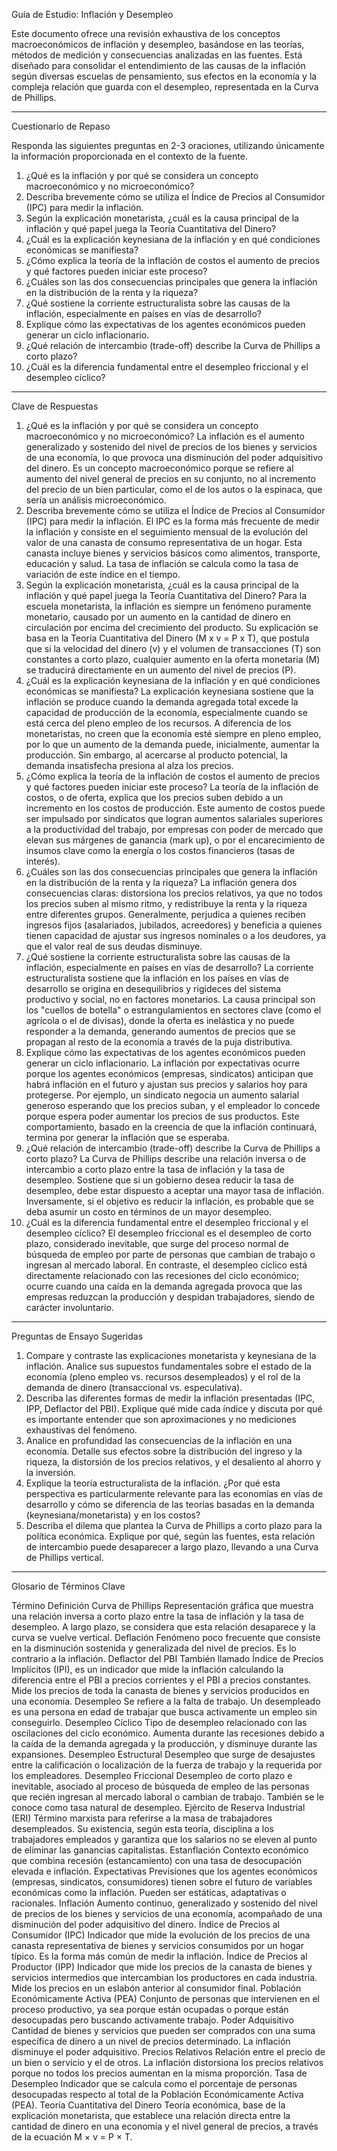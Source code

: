Guía de Estudio: Inflación y Desempleo

Este documento ofrece una revisión exhaustiva de los conceptos macroeconómicos de inflación y desempleo, basándose en las teorías, métodos de medición y consecuencias analizadas en las fuentes. Está diseñado para consolidar el entendimiento de las causas de la inflación según diversas escuelas de pensamiento, sus efectos en la economía y la compleja relación que guarda con el desempleo, representada en la Curva de Phillips.


--------------------------------------------------------------------------------


Cuestionario de Repaso

Responda las siguientes preguntas en 2-3 oraciones, utilizando únicamente la información proporcionada en el contexto de la fuente.

1. ¿Qué es la inflación y por qué se considera un concepto macroeconómico y no microeconómico?
2. Describa brevemente cómo se utiliza el Índice de Precios al Consumidor (IPC) para medir la inflación.
3. Según la explicación monetarista, ¿cuál es la causa principal de la inflación y qué papel juega la Teoría Cuantitativa del Dinero?
4. ¿Cuál es la explicación keynesiana de la inflación y en qué condiciones económicas se manifiesta?
5. ¿Cómo explica la teoría de la inflación de costos el aumento de precios y qué factores pueden iniciar este proceso?
6. ¿Cuáles son las dos consecuencias principales que genera la inflación en la distribución de la renta y la riqueza?
7. ¿Qué sostiene la corriente estructuralista sobre las causas de la inflación, especialmente en países en vías de desarrollo?
8. Explique cómo las expectativas de los agentes económicos pueden generar un ciclo inflacionario.
9. ¿Qué relación de intercambio (trade-off) describe la Curva de Phillips a corto plazo?
10. ¿Cuál es la diferencia fundamental entre el desempleo friccional y el desempleo cíclico?


--------------------------------------------------------------------------------


Clave de Respuestas

1. ¿Qué es la inflación y por qué se considera un concepto macroeconómico y no microeconómico? La inflación es el aumento generalizado y sostenido del nivel de precios de los bienes y servicios de una economía, lo que provoca una disminución del poder adquisitivo del dinero. Es un concepto macroeconómico porque se refiere al aumento del nivel general de precios en su conjunto, no al incremento del precio de un bien particular, como el de los autos o la espinaca, que sería un análisis microeconómico.
2. Describa brevemente cómo se utiliza el Índice de Precios al Consumidor (IPC) para medir la inflación. El IPC es la forma más frecuente de medir la inflación y consiste en el seguimiento mensual de la evolución del valor de una canasta de consumo representativa de un hogar. Esta canasta incluye bienes y servicios básicos como alimentos, transporte, educación y salud. La tasa de inflación se calcula como la tasa de variación de este índice en el tiempo.
3. Según la explicación monetarista, ¿cuál es la causa principal de la inflación y qué papel juega la Teoría Cuantitativa del Dinero? Para la escuela monetarista, la inflación es siempre un fenómeno puramente monetario, causado por un aumento en la cantidad de dinero en circulación por encima del crecimiento del producto. Su explicación se basa en la Teoría Cuantitativa del Dinero (M x v = P x T), que postula que si la velocidad del dinero (v) y el volumen de transacciones (T) son constantes a corto plazo, cualquier aumento en la oferta monetaria (M) se traducirá directamente en un aumento del nivel de precios (P).
4. ¿Cuál es la explicación keynesiana de la inflación y en qué condiciones económicas se manifiesta? La explicación keynesiana sostiene que la inflación se produce cuando la demanda agregada total excede la capacidad de producción de la economía, especialmente cuando se está cerca del pleno empleo de los recursos. A diferencia de los monetaristas, no creen que la economía esté siempre en pleno empleo, por lo que un aumento de la demanda puede, inicialmente, aumentar la producción. Sin embargo, al acercarse al producto potencial, la demanda insatisfecha presiona al alza los precios.
5. ¿Cómo explica la teoría de la inflación de costos el aumento de precios y qué factores pueden iniciar este proceso? La teoría de la inflación de costos, o de oferta, explica que los precios suben debido a un incremento en los costos de producción. Este aumento de costos puede ser impulsado por sindicatos que logran aumentos salariales superiores a la productividad del trabajo, por empresas con poder de mercado que elevan sus márgenes de ganancia (mark up), o por el encarecimiento de insumos clave como la energía o los costos financieros (tasas de interés).
6. ¿Cuáles son las dos consecuencias principales que genera la inflación en la distribución de la renta y la riqueza? La inflación genera dos consecuencias claras: distorsiona los precios relativos, ya que no todos los precios suben al mismo ritmo, y redistribuye la renta y la riqueza entre diferentes grupos. Generalmente, perjudica a quienes reciben ingresos fijos (asalariados, jubilados, acreedores) y beneficia a quienes tienen capacidad de ajustar sus ingresos nominales o a los deudores, ya que el valor real de sus deudas disminuye.
7. ¿Qué sostiene la corriente estructuralista sobre las causas de la inflación, especialmente en países en vías de desarrollo? La corriente estructuralista sostiene que la inflación en los países en vías de desarrollo se origina en desequilibrios y rigideces del sistema productivo y social, no en factores monetarios. La causa principal son los "cuellos de botella" o estrangulamientos en sectores clave (como el agrícola o el de divisas), donde la oferta es inelástica y no puede responder a la demanda, generando aumentos de precios que se propagan al resto de la economía a través de la puja distributiva.
8. Explique cómo las expectativas de los agentes económicos pueden generar un ciclo inflacionario. La inflación por expectativas ocurre porque los agentes económicos (empresas, sindicatos) anticipan que habrá inflación en el futuro y ajustan sus precios y salarios hoy para protegerse. Por ejemplo, un sindicato negocia un aumento salarial generoso esperando que los precios suban, y el empleador lo concede porque espera poder aumentar los precios de sus productos. Este comportamiento, basado en la creencia de que la inflación continuará, termina por generar la inflación que se esperaba.
9. ¿Qué relación de intercambio (trade-off) describe la Curva de Phillips a corto plazo? La Curva de Phillips describe una relación inversa o de intercambio a corto plazo entre la tasa de inflación y la tasa de desempleo. Sostiene que si un gobierno desea reducir la tasa de desempleo, debe estar dispuesto a aceptar una mayor tasa de inflación. Inversamente, si el objetivo es reducir la inflación, es probable que se deba asumir un costo en términos de un mayor desempleo.
10. ¿Cuál es la diferencia fundamental entre el desempleo friccional y el desempleo cíclico? El desempleo friccional es el desempleo de corto plazo, considerado inevitable, que surge del proceso normal de búsqueda de empleo por parte de personas que cambian de trabajo o ingresan al mercado laboral. En contraste, el desempleo cíclico está directamente relacionado con las recesiones del ciclo económico; ocurre cuando una caída en la demanda agregada provoca que las empresas reduzcan la producción y despidan trabajadores, siendo de carácter involuntario.


--------------------------------------------------------------------------------


Preguntas de Ensayo Sugeridas

1. Compare y contraste las explicaciones monetarista y keynesiana de la inflación. Analice sus supuestos fundamentales sobre el estado de la economía (pleno empleo vs. recursos desempleados) y el rol de la demanda de dinero (transaccional vs. especulativa).
2. Describa las diferentes formas de medir la inflación presentadas (IPC, IPP, Deflactor del PBI). Explique qué mide cada índice y discuta por qué es importante entender que son aproximaciones y no mediciones exhaustivas del fenómeno.
3. Analice en profundidad las consecuencias de la inflación en una economía. Detalle sus efectos sobre la distribución del ingreso y la riqueza, la distorsión de los precios relativos, y el desaliento al ahorro y la inversión.
4. Explique la teoría estructuralista de la inflación. ¿Por qué esta perspectiva es particularmente relevante para las economías en vías de desarrollo y cómo se diferencia de las teorías basadas en la demanda (keynesiana/monetarista) y en los costos?
5. Describa el dilema que plantea la Curva de Phillips a corto plazo para la política económica. Explique por qué, según las fuentes, esta relación de intercambio puede desaparecer a largo plazo, llevando a una Curva de Phillips vertical.


--------------------------------------------------------------------------------


Glosario de Términos Clave

Término	Definición
Curva de Phillips	Representación gráfica que muestra una relación inversa a corto plazo entre la tasa de inflación y la tasa de desempleo. A largo plazo, se considera que esta relación desaparece y la curva se vuelve vertical.
Deflación	Fenómeno poco frecuente que consiste en la disminución sostenida y generalizada del nivel de precios. Es lo contrario a la inflación.
Deflactor del PBI	También llamado Índice de Precios Implícitos (IPI), es un indicador que mide la inflación calculando la diferencia entre el PBI a precios corrientes y el PBI a precios constantes. Mide los precios de toda la canasta de bienes y servicios producidos en una economía.
Desempleo	Se refiere a la falta de trabajo. Un desempleado es una persona en edad de trabajar que busca activamente un empleo sin conseguirlo.
Desempleo Cíclico	Tipo de desempleo relacionado con las oscilaciones del ciclo económico. Aumenta durante las recesiones debido a la caída de la demanda agregada y la producción, y disminuye durante las expansiones.
Desempleo Estructural	Desempleo que surge de desajustes entre la calificación o localización de la fuerza de trabajo y la requerida por los empleadores.
Desempleo Friccional	Desempleo de corto plazo e inevitable, asociado al proceso de búsqueda de empleo de las personas que recién ingresan al mercado laboral o cambian de trabajo. También se le conoce como tasa natural de desempleo.
Ejército de Reserva Industrial (ERI)	Término marxista para referirse a la masa de trabajadores desempleados. Su existencia, según esta teoría, disciplina a los trabajadores empleados y garantiza que los salarios no se eleven al punto de eliminar las ganancias capitalistas.
Estanflación	Contexto económico que combina recesión (estancamiento) con una tasa de desocupación elevada e inflación.
Expectativas	Previsiones que los agentes económicos (empresas, sindicatos, consumidores) tienen sobre el futuro de variables económicas como la inflación. Pueden ser estáticas, adaptativas o racionales.
Inflación	Aumento continuo, generalizado y sostenido del nivel de precios de los bienes y servicios de una economía, acompañado de una disminución del poder adquisitivo del dinero.
Índice de Precios al Consumidor (IPC)	Indicador que mide la evolución de los precios de una canasta representativa de bienes y servicios consumidos por un hogar típico. Es la forma más común de medir la inflación.
Índice de Precios al Productor (IPP)	Indicador que mide los precios de la canasta de bienes y servicios intermedios que intercambian los productores en cada industria. Mide los precios en un eslabón anterior al consumidor final.
Población Económicamente Activa (PEA)	Conjunto de personas que intervienen en el proceso productivo, ya sea porque están ocupadas o porque están desocupadas pero buscando activamente trabajo.
Poder Adquisitivo	Cantidad de bienes y servicios que pueden ser comprados con una suma específica de dinero a un nivel de precios determinado. La inflación disminuye el poder adquisitivo.
Precios Relativos	Relación entre el precio de un bien o servicio y el de otros. La inflación distorsiona los precios relativos porque no todos los precios aumentan en la misma proporción.
Tasa de Desempleo	Indicador que se calcula como el porcentaje de personas desocupadas respecto al total de la Población Económicamente Activa (PEA).
Teoría Cuantitativa del Dinero	Teoría económica, base de la explicación monetarista, que establece una relación directa entre la cantidad de dinero en una economía y el nivel general de precios, a través de la ecuación M × v = P × T.

